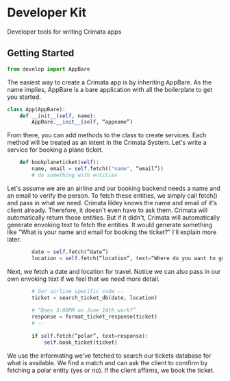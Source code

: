 # Developer Kit
Developer tools for writing Crimata apps

## Getting Started
```python
from develop import AppBare
```

The easiest way to create a Crimata app is by inheriting AppBare. As the name implies, AppBare is a bare application with all the boilerplate to get you started.

```python
class App(AppBare):
    def __init__(self, name):
        AppBare.__init__(self, “appname”)
```

From there, you can add methods to the class to create services. Each method will be treated as an intent in the Crimata System. Let's write a service for booking a plane ticket.

```python
    def bookplaneticket(self):
        name, email = self.fetch(("name", “email”))
        # do something with entities
```

Let's assume we are an airline and our booking backend needs a name and an email to verify the person. To fetch these entities, we simply call fetch() and pass in what we need. Crimata likley knows the name and email of it's client already. Therefore, it doesn't even have to ask them. Crimata will automatically return those entities. But if it didn't, Crimata will automatically generate envoking text to fetch the entities. It would generate something like "What is your name and email for booking the ticket?" I'll explain more later.

```python
        date = self.fetch(“date”)
        location = self.fetch(“location”, text=“Where do you want to go?”)
```

Next, we fetch a date and location for travel. Notice we can also pass in our own envoking text if we feel that we need more detail.

```python
        # Our airline specific code --
        ticket = search_ticket_db(date, location)
        
        # “Does 3:00PM on June 14th work?”
        response = format_ticket_response(ticket)
        # --
        
        if self.fetch(“polar”, text=response):
            self.book_ticket(ticket)
```

We use the informating we've fetched to search our tickets database for what is available. We find a match and can ask the client to comfirm by fetching a polar entity (yes or no). If the client affirms, we book the ticket.



